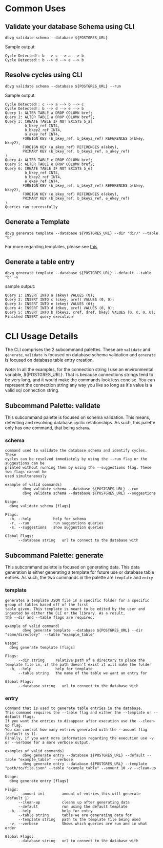 # Common Uses

## Validate your database Schema using CLI

`dbvg validate schema --database ${POSTGRES_URL}`

Sample output:
```
Cycle Detected!: b --> c --> a --> b
Cycle Detected!: b --> d --> e --> b
```

## Resolve cycles using CLI

`dbvg validate schema --database ${POSTGRES_URL} --run`

Sample output:
```
Cycle Detected!: c --> a --> b --> c
Cycle Detected!: b --> d --> e --> b
Query 1: ALTER TABLE a DROP COLUMN bref;
Query 2: ALTER TABLE a DROP COLUMN bref2;
Query 3: CREATE TABLE IF NOT EXISTS b_a(
         b_bkey_ref INT4,
         b_bkey2_ref INT4,
         a_akey_ref INT4,
        FOREIGN KEY (b_bkey_ref, b_bkey2_ref) REFERENCES b(bkey, bkey2),
        FOREIGN KEY (a_akey_ref) REFERENCES a(akey),
        PRIMARY KEY (b_bkey_ref, b_bkey2_ref, a_akey_ref)
)
Query 4: ALTER TABLE e DROP COLUMN bref;
Query 5: ALTER TABLE e DROP COLUMN bref2;
Query 6: CREATE TABLE IF NOT EXISTS b_e(
         b_bkey_ref INT4,
         b_bkey2_ref INT4,
         e_ekey_ref INT4,
        FOREIGN KEY (b_bkey_ref, b_bkey2_ref) REFERENCES b(bkey, bkey2),
        FOREIGN KEY (e_ekey_ref) REFERENCES e(ekey),
        PRIMARY KEY (b_bkey_ref, b_bkey2_ref, e_ekey_ref)
)
Queries ran successfully
```

## Generate a Template
`dbvg generate template --database ${POSTGRES_URL} --dir "dir/" --table "b"`

For more regarding templates, please see [this](generate/README.md)

## Generate a table entry
`dbvg generate template --database ${POSTGRES_URL} --default --table "b" -v`

sample output:
```
Query 1: INSERT INTO a (akey) VALUES (0);
Query 2: INSERT INTO c (ckey, aref) VALUES (0, 0);
Query 3: INSERT INTO e (ekey) VALUES (0);
Query 4: INSERT INTO d (dkey, eref) VALUES (0, 0);
Query 5: INSERT INTO b (bkey2, cref, dref, bkey) VALUES (0, 0, 0, 0);
Finished INSERT query execution!
```

# CLI Usage Details

The CLI comprises the 2 subcommand palettes. These are `validate` and `generate`, `validate` is focused on database schema
validation and `generate` is focused on database table entry creation.

*Note*: In all the examples, for the connection string I use an environmental variable, ${POSTGRES_URL}. That is
because connections strings tend to be very long, and it would make the commands look less concise.
You can represent the connection string any way you like so long as it's value is a valid sql connection string.

## Subcommand Palette: validate
This subcommand palette is focused on schema validation. This means, detecting and resolving database cyclic relationships.
As such, this palette only has one command, that being `schema`. 

### schema
```
command used to validate the database schema and identify cycles. These
cycles can be resolved immediately by using the --run flag or the suggestions can be
printed without running them by using the --suggestions flag. These two flags cannot be
used simultaneously

example of valid commands)
        dbvg validate schema --database ${POSTGRES_URL} --run
        dbvg validate schema --database ${POSTGRES_URL} --suggestions

Usage:
  dbvg validate schema [flags]

Flags:
  -h, --help          help for schema
  -r, --run           run suggestions queries
  -s, --suggestions   show suggestion queries

Global Flags:
      --database string   url to connect to the database with

```

## Subcommand Palette: generate
This subcommand palette is focused on generating data. This data generation is either generating a template for future use
or database table entries. As such, the two commands in the palette are `template` and `entry`

### template

```
generates a template JSON file in a specific folder for a specific group of tables based off of the first
table given. This template is meant to be edited by the user and ingested by either the CLI or the library. As a result,
the --dir and --table flags are required.

example of valid command)
        dbvg generate template --database ${POSTGRES_URL} --dir "some/directory"  --table "example_table"

Usage:
  dbvg generate template [flags]

Flags:
      --dir string     relative path of a directory to place the template file in, if the path doesn't exist it will make the folder
  -h, --help           help for template
      --table string   the name of the table we want an entry for

Global Flags:
      --database string   url to connect to the database with

```

### entry

```
Command that is used to generate table entries in the database.
This command requires the --table flag and either the --template or --default flags.
If you want the entries to disappear after execution use the --clean-up flag.
You can control how many entries generated with the --amount flag (default is 1).
Finally, if you want more information regarding the execution use -v or --verbose for a more verbose output.

examples of valid commands)
        dbvg generate entry --database ${POSTGRES_URL} --default --table "example_table" --verbose
        dbvg generate entry --database ${POSTGRES_URL} --template "path/to/file.json" --table "example_table" --amount 10 -v --clean-up

Usage:
  dbvg generate entry [flags]

Flags:
      --amount int        amount of entries this will generate (default 1)
      --clean-up          cleans up after generating data
      --default           run using the default template
  -h, --help              help for entry
      --table string      table we are generating data for
      --template string   path to the template file being used
  -v, --verbose           Shows which queries are run and in what order

Global Flags:
      --database string   url to connect to the database with

```

